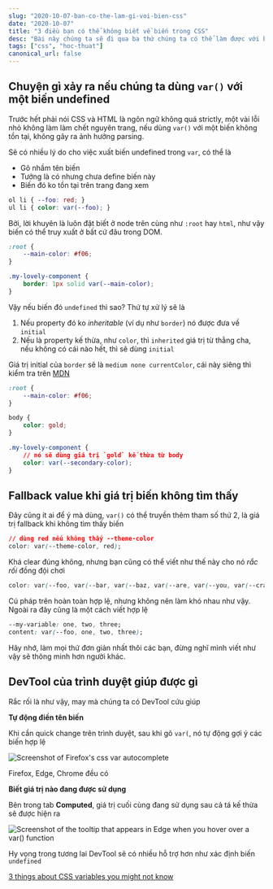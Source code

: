 ```yaml
---
slug: "2020-10-07-ban-co-the-lam-gi-voi-bien-css"
date: "2020-10-07"
title: "3 điều bạn có thể không biết về biến trong CSS"
desc: "Bài này chúng ta sẽ đi qua ba thứ chúng ta có thể làm được với biến trong css, có thể bạn chưa biết"
tags: ["css", "hoc-thuat"]
canonical_url: false
---
```


## Chuyện gì xảy ra nếu chúng ta dùng `var()` với một biến undefined

Trước hết phải nói CSS và HTML là ngôn ngữ không quá strictly, một vài lỗi nhỏ không làm làm chết nguyên trang, nếu dùng `var()` với một biến không tồn tại, không gây ra ảnh hưởng parsing.

Sẽ có nhiều lý do cho việc xuất biến undefined trong `var`, có thể là

- Gõ nhầm tên biến
- Tưởng là có nhưng chưa define biến này
- Biến đó ko tồn tại trên trang đang xem

```css
ol li { --foo: red; }
ul li { color: var(--foo); }
```

Bởi, lời khuyên là luôn đặt biết ở node trên cùng như `:root` hay `html`, như vậy biến có thể truy xuất ở bất cứ đâu trong DOM.

```css
:root {
    --main-color: #f06;
}

.my-lovely-component {
    border: 1px solid var(--main-color);
}
```

Vậy nếu biến đó `undefined` thì sao? Thứ tự xử lý sẽ là

1. Nếu property đó ko *inheritable* (ví dụ như `border`) nó được đưa về `initial`
2. Nếu là property kế thừa, như `color`, thì `inherited` giá trị từ thằng cha, nếu không có cái nào hết, thì sẽ dùng `initial`

Giá trị initial của `border` sẽ là `medium none currentColor`, cái này siêng thì kiểm tra trên [MDN](https://developer.mozilla.org/en-US/docs/Web/CSS/border#Formal_definition)

```css
:root {
    --main-color: #f06;
}

body {
    color: gold;
}

.my-lovely-component {
    // nó sẽ dùng giá trị `gold` kế thừa từ body
    color: var(--secondary-color);
}
```

## Fallback value khi giá trị biến không tìm thấy

Đây cũng ít ai để ý mà dùng, `var()` có thể truyền thêm tham số thứ 2, là giá trị fallback khi không tìm thấy biến

```css
// dùng red nếu không thấy --theme-color
color: var(--theme-color, red);
```

Khá clear đúng không, nhưng bạn cũng có thể viết như thế này cho nó *rắc rối* đồng đội chơi

```css
color: var(--foo, var(--bar, var(--baz, var(--are, var(--you, var(--crazy)))));
```

Cú pháp trên hoàn toàn hợp lệ, nhưng không nên làm khó nhau như vậy. Ngoài ra đây cũng là một cách viết hợp lệ 

```css
--my-variable: one, two, three;
content: var(--foo, one, two, three);
```

Hãy nhớ, làm mọi thứ đơn giản nhất thôi các bạn, đừng nghĩ mình viết như vậy sẽ thông minh hơn người khác.

## DevTool của trình duyệt giúp được gì

Rắc rối là như vậy, may mà chúng ta có DevTool cứu giúp

**Tự động điền tên biến**

Khi cần quick change trên trình duyệt, sau khi gõ `var(`, nó tự động gợi ý các biến hợp lệ

![Screenshot of Firefox's css var autocomplete](https://patrickbrosset.com/assets/firefox-css-var-autocomplete.png)

Firefox, Edge, Chrome đều có

**Biết giá trị nào đang được sử dụng**

Bên trong tab **Computed**, giá trị cuối cùng đang sử dụng sau cả tá kế thừa sẽ được hiện ra

![Screenshot of the tooltip that appears in Edge when you hover over a var() function](https://patrickbrosset.com/assets/edge-computed-css-var.png)

Hy vọng trong tương lai DevTool sẽ có nhiều hỗ trợ hơn như xác định biến `undefined`

[3 things about CSS variables you might not know](https://patrickbrosset.com/articles/2020-09-21-3-things-about-css-variables-you-might-not-know/)

